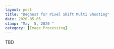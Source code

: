 ```yaml
---
layout: post 
title: "Deghost for Pixel Shift Multi Shooting"
date: 2020-05-05
stamp: "May  5, 2020 " 
category: [Image Processing]
---
```


TBD

